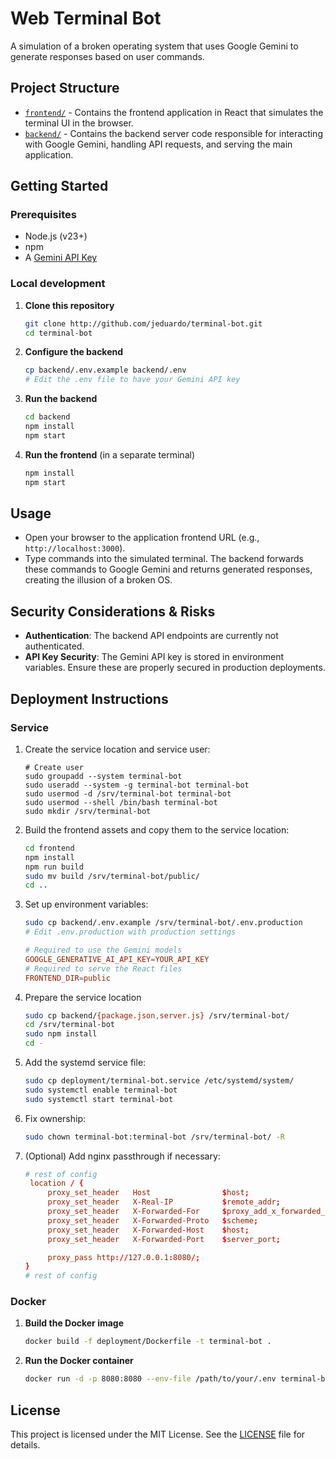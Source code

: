 # Web Terminal Bot

A simulation of a broken operating system that uses Google Gemini to generate responses based on user commands.

## Project Structure

- [`frontend/`](frontend/README.md) - Contains the frontend application in React that simulates the terminal UI in the browser. 
- [`backend/`](backend/README.md) - Contains the backend server code responsible for interacting with Google Gemini, handling API requests, and serving the main application.

## Getting Started

### Prerequisites

- Node.js (v23+)
- npm
- A [Gemini API Key](https://aistudio.google.com/app/apikey)

### Local development

1. **Clone this repository**
   ```bash
   git clone http://github.com/jeduardo/terminal-bot.git
   cd terminal-bot
   ```

2. **Configure the backend**
    ```bash
    cp backend/.env.example backend/.env
    # Edit the .env file to have your Gemini API key
    ```

3. **Run the backend**
   ```bash
   cd backend
   npm install
   npm start
   ```

3. **Run the frontend** (in a separate terminal)
   ```bash
   npm install
   npm start
   ```

## Usage

- Open your browser to the application frontend URL (e.g., `http://localhost:3000`).
- Type commands into the simulated terminal. The backend forwards these commands to Google Gemini and returns generated responses, creating the illusion of a broken OS.

## Security Considerations & Risks

- **Authentication**: The backend API endpoints are currently not authenticated.
- **API Key Security**: The Gemini API key is stored in environment variables. Ensure these are properly secured in production deployments.

## Deployment Instructions

### Service

1. Create the service location and service user:
   ```shell
   # Create user
   sudo groupadd --system terminal-bot
   sudo useradd --system -g terminal-bot terminal-bot
   sudo usermod -d /srv/terminal-bot terminal-bot
   sudo usermod --shell /bin/bash terminal-bot
   sudo mkdir /srv/terminal-bot
   ```

2. Build the frontend assets and copy them to the service location:
   ```bash
   cd frontend
   npm install
   npm run build
   sudo mv build /srv/terminal-bot/public/
   cd ..
   ```

2. Set up environment variables:
   ```bash
   sudo cp backend/.env.example /srv/terminal-bot/.env.production
   # Edit .env.production with production settings
   ```

   ```conf
   # Required to use the Gemini models
   GOOGLE_GENERATIVE_AI_API_KEY=YOUR_API_KEY
   # Required to serve the React files
   FRONTEND_DIR=public
   ```

3. Prepare the service location
   ```bash
   sudo cp backend/{package.json,server.js} /srv/terminal-bot/
   cd /srv/terminal-bot
   sudo npm install
   cd -
   ```

5. Add the systemd service file:
   ```bash
   sudo cp deployment/terminal-bot.service /etc/systemd/system/
   sudo systemctl enable terminal-bot
   sudo systemctl start terminal-bot
   ```

6. Fix ownership:
   ```bash
   sudo chown terminal-bot:terminal-bot /srv/terminal-bot/ -R
   ````

7. (Optional) Add nginx passthrough if necessary:
   ```conf
   # rest of config
    location / {
        proxy_set_header   Host                $host;
        proxy_set_header   X-Real-IP           $remote_addr;
        proxy_set_header   X-Forwarded-For     $proxy_add_x_forwarded_for;
        proxy_set_header   X-Forwarded-Proto   $scheme;
        proxy_set_header   X-Forwarded-Host    $host;
        proxy_set_header   X-Forwarded-Port    $server_port;

        proxy_pass http://127.0.0.1:8080/;
   }
   # rest of config

   ```

### Docker

1. **Build the Docker image**
   ```bash
   docker build -f deployment/Dockerfile -t terminal-bot .
   ```

2. **Run the Docker container**
   ```bash
   docker run -d -p 8080:8080 --env-file /path/to/your/.env terminal-bot
   ```

## License

This project is licensed under the MIT License. See the [LICENSE](LICENSE) file for details.

